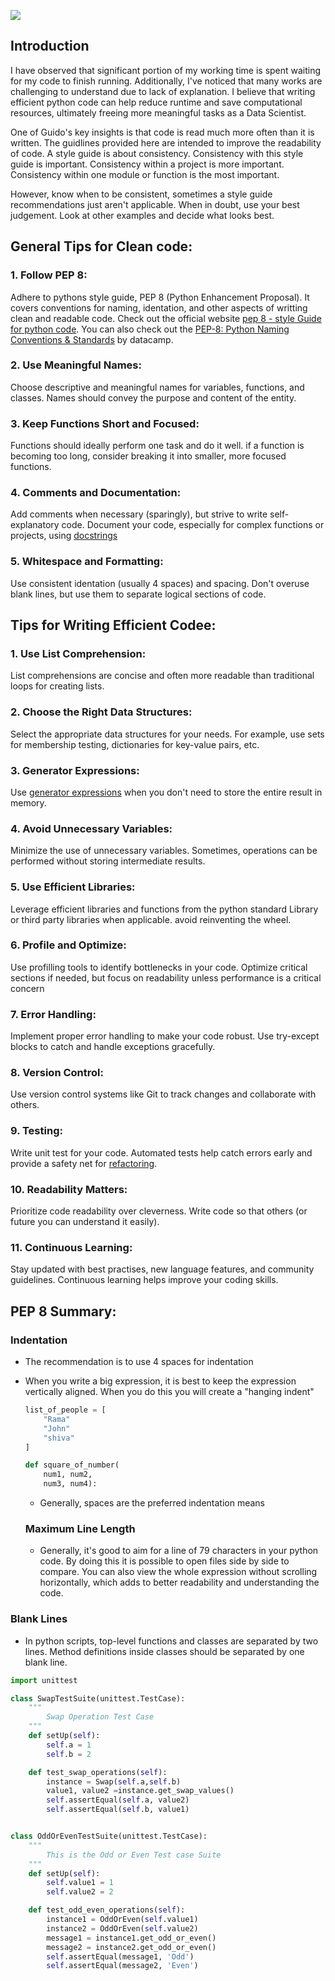 ![](https://miro.medium.com/v2/format:webp/1*hicFMnjJf8GyP0sleHrTbA.png)

## Introduction

I have observed that significant portion of my working time is spent waiting for my code to finish running. Additionally, I've noticed that many works are challenging to understand due to lack of explanation. I believe that writing efficient python code can help reduce runtime and save computational resources, ultimately freeing more meaningful tasks as a Data Scientist.

One of Guido's key insights is that code is read much more often than it is written. The guidlines provided here are intended to improve the readability of code. A style guide is about consistency. Consistency with this style guide is important. Consistency within a project is more important. Consistency within one module or function is the most important.

However, know when to be consistent, sometimes a style guide recommendations just aren't applicable. When in doubt, use your best judgement. Look at other examples and decide what looks best.

## General Tips for Clean code:

### 1. Follow PEP 8:

  Adhere to pythons style guide, PEP 8 (Python Enhancement Proposal). It covers conventions for naming, identation, and other aspects of writting clean and readable code. Check out the official website [pep 8 - style Guide for python code](https://peps.python.org/pep-0008/). You can also check out the [PEP-8: Python Naming Conventions & Standards](https://www.datacamp.com/tutorial/pep8-tutorial-python-code) by datacamp.

### 2. Use Meaningful Names:

  Choose descriptive and meaningful names for variables, functions, and classes. Names should convey the purpose and content of the entity.

### 3. Keep Functions Short and Focused:

  Functions should ideally perform one task and do it well. if a function is becoming too long, consider breaking it into smaller, more focused functions.

### 4. Comments and Documentation:

  Add comments when necessary (sparingly), but strive to write self-explanatory code. Document your code, especially for complex functions or projects, using [docstrings](https://www.geeksforgeeks.org/python-docstrings/)

### 5. Whitespace and Formatting:

  Use consistent identation (usually 4 spaces) and spacing. Don't overuse blank lines, but use them to separate logical sections of code.

## Tips for Writing Efficient Codee:

### 1. Use List Comprehension:

List comprehensions are concise and often more readable than traditional loops for creating lists.

### 2. Choose the Right Data Structures:

  Select the appropriate data structures for your needs. For example, use sets for membership testing, dictionaries for key-value pairs, etc.

### 3. Generator Expressions:

  Use [generator expressions](https://www.geeksforgeeks.org/generator-expressions/) when you don't need to store the entire result in memory.

### 4. Avoid Unnecessary Variables:

  Minimize the use of unnecessary variables. Sometimes, operations can be performed without storing intermediate results.

### 5. Use Efficient Libraries:

  Leverage efficient libraries and functions from the python standard Library or third party libraries when applicable. avoid reinventing the wheel.

### 6. Profile and Optimize:

  Use profilling tools to identify bottlenecks in your code. Optimize critical sections if needed, but focus on readability unless performance is a critical concern

### 7. Error Handling:

  Implement proper error handling to make your code robust. Use try-except blocks to catch and handle exceptions gracefully.

### 8. Version Control:

  Use version control systems like Git to track changes and collaborate with others.

### 9. Testing:

  Write unit test for your code. Automated tests help catch errors early and provide a safety net for [refactoring](https://www.freecodecamp.org/news/best-practices-for-refactoring-code/).

### 10. Readability Matters:

  Prioritize code readability over cleverness. Write code so that others (or future you can understand it easily).

### 11. Continuous Learning:

  Stay updated with best practises, new language features, and community guidelines. Continuous learning helps improve your coding skills.

## PEP 8 Summary:

### Indentation

* The recommendation is to use 4 spaces for indentation

* When you write a big expression, it is best to keep the expression vertically aligned. When you do this you will create a "hanging indent"
  ```python
  list_of_people = [
      "Rama"
      "John"
      "shiva"
  ]
  ```
  ```python
  def square_of_number(
      num1, num2,
      num3, num4):
  ```
  * Generally, spaces are the preferred indentation means
 
  ### Maximum Line Length

  * Generally, it's good to aim for a line of 79 characters in your python code. By doing this it is possible to open files side by side to compare. You can also view the whole expression without scrolling horizontally, which adds to better readability and understanding the code.
 
### Blank Lines

* In python scripts, top-level functions and classes are separated by two lines. Method definitions inside classes should be separated by one blank line.

```python
import unittest

class SwapTestSuite(unittest.TestCase):
    """
        Swap Operation Test Case
    """
    def setUp(self):
        self.a = 1
        self.b = 2

    def test_swap_operations(self):
        instance = Swap(self.a,self.b)
        value1, value2 =instance.get_swap_values()
        self.assertEqual(self.a, value2)
        self.assertEqual(self.b, value1)


class OddOrEvenTestSuite(unittest.TestCase):
    """
        This is the Odd or Even Test case Suite
    """
    def setUp(self):
        self.value1 = 1
        self.value2 = 2

    def test_odd_even_operations(self):
        instance1 = OddOrEven(self.value1)
        instance2 = OddOrEven(self.value2)
        message1 = instance1.get_odd_or_even()
        message2 = instance2.get_odd_or_even()
        self.assertEqual(message1, 'Odd')
        self.assertEqual(message2, 'Even')
```
  
  

